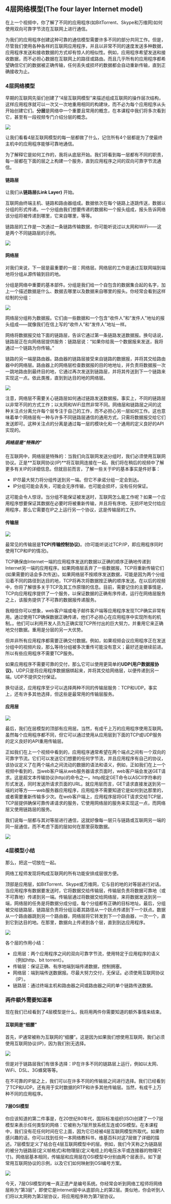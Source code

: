 ## 4层网络模型(The four layer Internet model)

在上一个视频中，你了解了不同的应用程序(如BitTorrent、Skype和万维网)如何使用双向可靠字节流在互联网上进行通信。

为我们的应用程序创建这种可靠的通信模型需要许多不同的部分共同工作。但是，尽管我们使用各种各样的互联网应用程序，并且以非常不同的速度发送多种数据，应用程序发送和接收数据的方式却有惊人的相似性。例如，应用程序希望发送和接收数据，而不必担心数据在互联网上的路径或路由。而且几乎所有的应用程序都希望确信它们的数据被正确传输，任何丢失或损坏的数据都会自动重新传输，直到正确接收为止。



### 4层网络模型

早期的互联网先驱们创建了“4层互联网模型”来描述组成互联网的操作层次结构，这样应用程序就可以一次又一次地重用相同的构建块，而不必为每个应用程序从头开始创建它们。**分层**是网络中一个重要且常用的概念，在本课程中我们将多次看到它，甚至有一段视频专门介绍分层的概念。

![](../.gitbook/Unit1-Internet-and-IP/1.1/1.jpg)

让我们看看4层互联网模型的每一层都做了什么，记住所有4个层都是为了使最终主机中的应用程序能够可靠地通信。

为了解释它是如何工作的，我将从底层开始。我们将看到每一层都有不同的职责，每一层都在下面的层之上构建一个服务，直到应用程序之间的双向可靠字节流通信。



#### 链路层

让我们从**链路层(Link Layer)** 开始。

互联网由终端主机、链路和路由器组成。数据依次在每个链路上逐跳传送，数据以分组的形式传递。一个分组由我们想要传递的数据和一个报头组成，报头告诉网络该分组将被传递到哪里，它来自哪里，等等。

链路层的工作是一次通过一条链路传输数据，你可能听说过以太网和WiFi——这是两个不同链路层的示例。

![](../.gitbook/Unit1-Internet-and-IP/1.3/1.jpg)



#### 网络层

对我们来说，下一层是最重要的一层：网络层。网络层的工作是通过互联网端到端地将分组从源传输到目的地。

分组是网络中重要的基本部件。分组是我们给一个自包含的数据集合起的名字，加上一个描述数据是什么、数据去哪里以及数据来自哪里的报头。你经常会看到这样绘制的分组：

![](../.gitbook/Unit1-Internet-and-IP/1.3/2.jpg)

网络层分组称为数据报。它们由一些数据和一个包含“收件人”和“发件人”地址的报头组成——就像我们在信上写的“收件人”和“发件人”地址一样。

网络将数据报交给下面的链路层，告诉它通过第一条链路发送数据报。换句话说，链路层正在向网络层提供服务：链路层说：“如果你给我一个数据报来发送，我将通过一个链路为你传输。”

链路的另一端是路由器。路由器的链路层接受来自链路的数据报，并将其交给路由器中的网络层。路由器上的网络层检查数据报的目的地地址，并负责将数据报一次一跳地路由到最终目的地，它通过再次发送到链路层，并将其传送到下一个链路来实现这一点。依此类推，直到到达目的地的网络层。

![](../.gitbook/Unit1-Internet-and-IP/1.3/3.jpg)

注意，网络层不需要关心链路层如何通过链路发送数据报。事实上，不同的链路层以非常不同的方式工作；以太网和WiFi显然非常不同。网络层和链路层之间的这种关注点分离允许每个层专注于自己的工作，而不必担心另一层如何工作。这也意味着单个网络层有一种与许多不同链路层通信的通用方式，只需将数据报交给它们发送即可。这种关注点的分离是通过每一层的模块化和一个通用的定义良好的API实现的。



##### 网络层是“特殊的”

在互联网中，网络层是特殊的：当我们向互联网发送分组时，我们必须使用互联网协议。正是**互联网协议(IP)**将互联网连接在一起。我们将在稍后的视频中了解更多有关IP的详细信息。但就目前而言，了解一些关于IP的基本事实是件好事：

- IP尽最大努力将分组传送到另一端。但它不承诺分组一定会到达。
- IP分组可能会丢失，可能会无序传输，也可能会损坏，没有任何保证。

这可能会令人惊讶。当分组不能保证被发送时，互联网怎么能工作呢？如果一个应用程序想要保证其数据在必要时将被重新传输，并且将有序地、无损坏地交付给应用程序，那么它需要在IP之上运行另一个协议，这是传输层的工作。



#### 传输层

![](../.gitbook/Unit1-Internet-and-IP/1.3/4.jpg)

最常见的传输层是**TCP(传输控制协议)**。(你可能听说过TCP/IP，即应用程序同时使用TCP和IP的情况)。

TCP确保由Internet一端的应用程序发送的数据以正确的顺序正确地传递到Internet另一端的应用程序。如果网络层丢弃了一些数据报，TCP将重新传输它们(如果需要的话会多次传送)。如果网络层不按顺序发送数据，可能是因为两个分组沿着不同的路径到达目的地，TCP将再次将数据按正确的顺序发送。在以后的视频中，你将了解很多关于TCP及其工作原理的信息。目前，需要记住的主要事情是，TCP向应用程序提供了一个服务，以保证数据的正确有序传递，运行在网络层服务之上，该服务提供了不可靠的数据报传递服务。

我相信你可以想象，web客户端或电子邮件客户端等应用程序发现TCP确实非常有用。通过使用TCP确保数据正确传递，他们不必担心在应用程序中实现所有的机制。。他们可以利用开发人员为正确实现TCP所付出的巨大努力，并重用它来正确地交付数据。重用是分层的另一大优势。

但并非所有应用程序都需要正确交付数据。例如，如果视频会议应用程序正在发送分组中的视频片段，那么等待分组被多次重传可能没有意义；最好还是继续前进。所以有些应用程序不需要TCP服务。

如果应用程序不需要可靠的交付，那么它可以使用更简单的**UDP(用户数据报协议)**。UDP只是将应用程序数据捆绑起来，并将其交给网络层，以便传递到另一端。UDP不提供交付保证。

换句话说，应用程序至少可以选择两种不同的传输层服务：TCP和UDP。事实上，还有许多其他选择，但这些是最常用的传输层服务。



#### 应用层

![](../.gitbook/Unit1-Internet-and-IP/1.3/5.jpg)

最后，我们在层模型的顶部有应用层。当然，有成千上万的应用程序使用互联网。虽然每个应用程序都不同，但它可以通过使用从应用层到下面的TCP或UDP服务的定义良好的API重用传输层。

正如我们在上一个视频中看到的，应用程序通常希望在两个端点之间有一个双向的可靠字节流。它们可以发送它们想要的任何字节流，并且应用程序有自己的协议，该协议定义了在两个端点之间流动的数据的语法和语义，例如，正如我们在上一个视频中看到的，当web客户端从web服务器请求页面时，web客户端会发送GET请求。这是超文本传输协议(http)的命令之一。http规定GET命令以ASCII字符串的形式发送，同时发送所请求页面的URL。就应用层而言，GET请求直接发送到另一端的对等方——web服务器应用程序，应用程序不需要知道它是如何到达那里的，或者需要重新传输多少次。在web客户端上，应用程序层将GET请求交给TCP层，TCP层提供确保可靠传递请求的服务，它使用网络层的服务来实现这一点，而网络层又使用链路层的服务。

我们说每一层都与其对等层进行通信，这就好像每一层只与链路或互联网另一端的同一层通信，而不考虑下面的层如何在那里获取数据。

![](../.gitbook/Unit1-Internet-and-IP/1.3/6.jpg)



### 4层模型小结

那么，把这一切放在一起。

网络工程师发现将构成互联网的所有功能安排成层很方便。

顶部是应用层，如BitTorrent、Skype或万维网，它与目的地的对等层进行对话。当应用程序有数据要发送时，它将数据交给传输层，传输层负责将数据可靠地（或不可靠地）传递到另一端。传输层通过将数据交给网络层，来将数据发送到另一端，网络层的任务是将数据分成分组，每个分组都有正确的目标地址。最后，分组被交给链路层，链路层负责将分组沿着其路径从一个跃点传递到下一个跃点。数据从一个路由器跳到另一个路由器，网络层将它转发到下一个路由器，一次一个，直到它到达目的地。在那里，数据向上传递到各个层，直到到达应用程序。

![](../.gitbook/Unit1-Internet-and-IP/1.3/7.jpg)

各个层的作用小结：

- 应用层：两个应用程序之间的双向可靠字节流，使用特定于应用程序的语义（例如http、bit torrent）。
- 传输层：保证正确、有序地端到端传递数据，控制拥塞。
- 网络层：端到端传送数据报。尽最大努力交付，无保证。必须使用互联网协议（IP）。
- 链路层：通过终端主机和路由器之间或路由器之间的单个链路传送数据。



### 两件额外需要知道事

现在我们已经看到了4层模型是什么，我将用两件你需要知道的额外事情来结束。

#### 互联网是“细腰”

首先，IP通常被称为互联网的“细腰”。这是因为如果我们想使用互联网，我们必须使用互联网协议(IP)，因为我们别无选择。

![](../.gitbook/Unit1-Internet-and-IP/1.3/8.jpg)

但是对于链路层我们有很多选择：IP在许多不同的链路层上运行，例如以太网、WiFi、DSL、3G蜂窝等等。

在不可靠的IP层之上，我们可以在许多不同的传输层之间进行选择。我们已经看到了TCP和UDP。还有用于实时数据的RTP和许多其他传输层。当然，有成千上万种不同的应用程序。



#### 7层OSI模型

你应该知道的第二件事是，在20世纪80年代，国际标准组织(ISO)创建了一个7层模型来表示任何类型的网络：它被称为7层开放系统互连或OSI模型。在本课程中，我们没有花任何时间在它上面，因为它已经被4层互联网模型所取代。如果你感兴趣的话，你可以找到任何一本网络教科书，维基百科对这7层做了详细的描述。7层模型定义了结合在4层互联网模型中的层。例如，我们今天称之为链路层的被分为链路层(定义帧格式)和物理层(定义电缆上的电压水平或连接器的物理尺寸)。网络层基本相同，传输层和应用层在OSI模型中分别由两个层表示。如下是常用互联网协议的示例，以及它们如何映射到OSI编号方案。

![](../.gitbook/Unit1-Internet-and-IP/1.3/9.jpg)

今天，7层OSI模型的唯一真正遗产是编号系统。你经常会听到网络工程师将网络层称为“第3层”，即使它是Internet层中从底部向上的第2层。类似地，你会听到人们将以太网称为第2层协议，将应用程序称为第7层协议。
